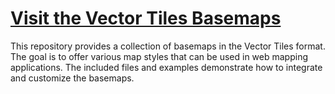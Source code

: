 # [Visit the Vector Tiles Basemaps](https://fabianrechsteiner.github.io/vector-tiles-basemaps/)

This repository provides a collection of basemaps in the Vector Tiles format. The goal is to offer various map styles that can be used in web mapping applications. The included files and examples demonstrate how to integrate and customize the basemaps.
